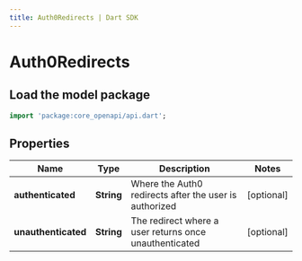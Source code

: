 ```yaml
---
title: Auth0Redirects | Dart SDK
---
```


# Auth0Redirects

## Load the model package
```dart
import 'package:core_openapi/api.dart';
```

## Properties
Name | Type | Description | Notes
------------ | ------------- | ------------- | -------------
**authenticated** | **String** | Where the Auth0 redirects after the user is authorized | [optional] 
**unauthenticated** | **String** | The redirect where a user returns once unauthenticated | [optional] 





